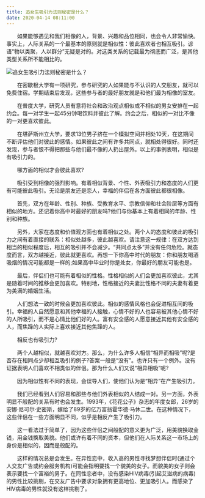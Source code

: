 ```yaml
---
title: 追女生吸引力法则秘密是什么？
date: 2020-04-14 08:11:00
---
```




　　如果能够遇见和我们相像的人，背景、兴趣和品位相同，也会令人非常愉快。事实上，人际关系的一个最基本的原则就是相似性：彼此喜欢者也相互吸引。谚语“物以类聚，人以群分”无疑是对的。对这类关系的记载最为彻底而广泛，是其他类型关系所不能相比的。

![追女生吸引力法则秘密是什么？](/img/15247332684452d8d1b9ceeab448a816.jpg)

　　在密歇根大学有一项研究，参与研究的人如果能与不认识的人交朋友，就可以免费住宿。学期结束后发现，这些参与者的最好朋友就是和他们最为相像的室友。

　　在普度大学，研究人员有意将社会和政治观点相似或不相似的男女安排在一起约会。每一对学生一起45分钟喝饮料并彼此了解。约会之后，相似的一对比不像的一对更喜欢彼此。

　　在堪萨斯州立大学，要求13位男子挤在一个模拟空间并相处10天，在这期间不断评估他们对彼此的感情。如果彼此之间有许多共同点，就相处得很好。同时还发现，参与者恨不得把那些与他们最不像的人扔出屋外。以上的事例表明，相似是有吸引力的。

　　哪方面的相似才会彼此喜欢?

　　吸引受到相像的强烈影响。有着相似背景、个性、外表吸引力和态度的人们更有可能彼此吸引。无论是朋友还是恋人，幸福的伴侣在各方面彼此都很相像。

　　首先，双方在年龄、性别、种族、受教育水平、宗教信仰和社会阶层等方面有相似的地方。还记着你高中时最好的朋友吗?他们与你基本上有着相同的年龄、性别和种族。

　　另外，大家在态度和价值观方面也有着相似之处。两个人的态度和彼此的吸引力之间有着直接的联系：相似处越多，彼此越喜欢。请注意这一规律：在双方达到相当的相似程度后，相互的吸引并不会减少。“共同点太多”并没有任何危险。就态度而言，双方越接近，彼此就更喜欢。再想一下你高中时代的朋友：你和朋友喝酒吸烟的情况可能都是一样的;如果高中毕业时你是处女，你最好的朋友可能也是。

　　最后，伴侣们也可能有着相似的性格。性格相似的人们会更加喜欢彼此，尤其是随着时间的推移会更加喜欢。特别地，性格接近的夫妻比性格不同的夫妻有着更为美满的婚姻生活。

　　人们想法一致的时候会更加喜欢彼此。相似的感情风格也会促进相互间的吸引。幸福的人自然愿意和其他幸福的人接触，心情不好的人也容易被其他心情不好的人所吸引，而不是心情比他们好的人。富有安全感的人愿意接近其他有安全感的人，而焦躁的人实际上喜欢接近其他焦躁的人。

　　相反也有吸引力?

　　两个人越相似，就越喜欢对方。那么，为什么许多人相信“相异而相吸”呢?是否存在相同点少却相互吸引的例子?答案一般是“没有”。也许只有一个例外。没有证据表明人们喜欢不相类似的伴侣。那为什么人们又说“相异相吸”呢?

　　因为相似性有不同的表现，会误导人们，使他们认为是“相异”在产生吸引力。

　　我们已经看到人们容易和那些与他们外表相似的人结成一对。另一方面，外表明显不般配的关系有时也会发生。1993年，《花花公子》杂志的年度女郎，26岁的安娜·尼可尔·史密斯，嫁给了89岁的亿万富翁霍华德·马休二世。在这种情况下，这些伴侣在一些方面明显不同，似乎是相反产生了吸引力。

　　这一看法过于简单了，因为这些伴侣之间般配的意义更为广泛，用美貌换取金钱，用金钱换取美貌。他们或许有着不同的资本，但他们在人际关系这一市场上的身价是相似的，因而是般配的。

　　这样的情况总是会发生。在异性恋中，收入高的男性寻找梦想伴侣时(通过个人交友广告或约会服务机构)可能会指明要找一个貌美的女子。而貌美的女子则会表示要找一个富裕的男子。在同性恋者中，没有感染HIV病毒(引起艾滋病的病毒)的男性比较挑剔，在交友广告中要求对象拥有更高地位、更加吸引人。而感染了HIV病毒的男性就没有这样挑剔了。